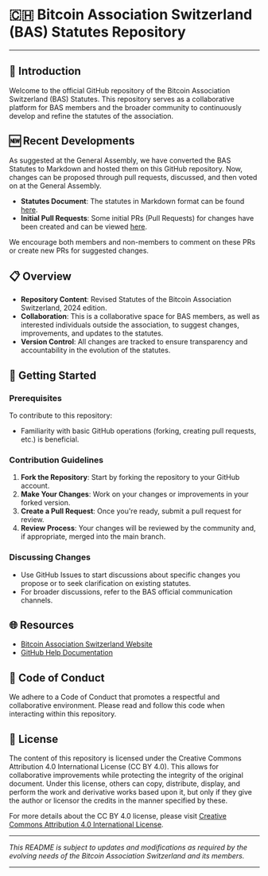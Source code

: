 # 🇨🇭 Bitcoin Association Switzerland (BAS) Statutes Repository

---

## 📜 Introduction

Welcome to the official GitHub repository of the Bitcoin Association Switzerland (BAS) Statutes. This repository serves as a collaborative platform for BAS members and the broader community to continuously develop and refine the statutes of the association.

## 🆕 Recent Developments

As suggested at the General Assembly, we have converted the BAS Statutes to Markdown and hosted them on this GitHub repository. Now, changes can be proposed through pull requests, discussed, and then voted on at the General Assembly.

- **Statutes Document**: The statutes in Markdown format can be found [here](https://github.com/Bitcoin-Association-Switzerland/bitcoin-association-switzerland/blob/master/statutes.md).
- **Initial Pull Requests**: Some initial PRs (Pull Requests) for changes have been created and can be viewed [here](https://github.com/Bitcoin-Association-Switzerland/bitcoin-association-switzerland/pulls).

We encourage both members and non-members to comment on these PRs or create new PRs for suggested changes.

## 📋 Overview

- **Repository Content**: Revised Statutes of the Bitcoin Association Switzerland, 2024 edition.
- **Collaboration**: This is a collaborative space for BAS members, as well as interested individuals outside the association, to suggest changes, improvements, and updates to the statutes.
- **Version Control**: All changes are tracked to ensure transparency and accountability in the evolution of the statutes.

## 🚀 Getting Started

### Prerequisites

To contribute to this repository:
- Familiarity with basic GitHub operations (forking, creating pull requests, etc.) is beneficial.

### Contribution Guidelines

1. **Fork the Repository**: Start by forking the repository to your GitHub account.
2. **Make Your Changes**: Work on your changes or improvements in your forked version.
3. **Create a Pull Request**: Once you're ready, submit a pull request for review.
4. **Review Process**: Your changes will be reviewed by the community and, if appropriate, merged into the main branch.

### Discussing Changes

- Use GitHub Issues to start discussions about specific changes you propose or to seek clarification on existing statutes.
- For broader discussions, refer to the BAS official communication channels.

## 🌐 Resources

- [Bitcoin Association Switzerland Website](https://www.bitcoinassociation.ch/)
- [GitHub Help Documentation](https://help.github.com/)

## 🤝 Code of Conduct

We adhere to a Code of Conduct that promotes a respectful and collaborative environment. Please read and follow this code when interacting within this repository.

## 📄 License

The content of this repository is licensed under the Creative Commons Attribution 4.0 International License (CC BY 4.0). This allows for collaborative improvements while protecting the integrity of the original document. Under this license, others can copy, distribute, display, and perform the work and derivative works based upon it, but only if they give the author or licensor the credits in the manner specified by these.

For more details about the CC BY 4.0 license, please visit [Creative Commons Attribution 4.0 International License](https://creativecommons.org/licenses/by/4.0/).

---

_This README is subject to updates and modifications as required by the evolving needs of the Bitcoin Association Switzerland and its members._

---
